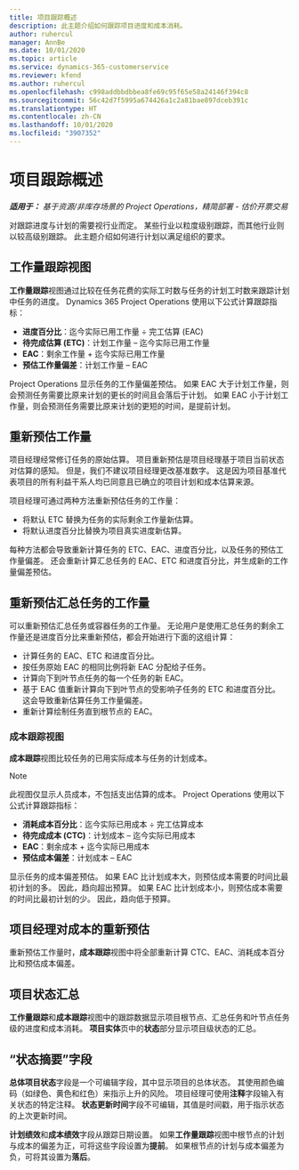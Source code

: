 ```yaml
---
title: 项目跟踪概述
description: 此主题介绍如何跟踪项目进度和成本消耗。
author: ruhercul
manager: AnnBe
ms.date: 10/01/2020
ms.topic: article
ms.service: dynamics-365-customerservice
ms.reviewer: kfend
ms.author: ruhercul
ms.openlocfilehash: c998addbbdbbea8fe69c95f65e58a24146f394c8
ms.sourcegitcommit: 56c42d7f5995a674426a1c2a81bae897dceb391c
ms.translationtype: HT
ms.contentlocale: zh-CN
ms.lasthandoff: 10/01/2020
ms.locfileid: "3907352"
---
```

# <a name="project-tracking-overview"></a>项目跟踪概述

_**适用于：** 基于资源/非库存场景的 Project Operations，精简部署 - 估价开票交易_

对跟踪进度与计划的需要视行业而定。 某些行业以粒度级别跟踪，而其他行业则以较高级别跟踪。 此主题介绍如何进行计划以满足组织的要求。

## <a name="effort-tracking-view"></a>工作量跟踪视图

**工作量跟踪**视图通过比较在任务花费的实际工时数与任务的计划工时数来跟踪计划中任务的进度。 Dynamics 365 Project Operations 使用以下公式计算跟踪指标：

- **进度百分比**：迄今实际已用工作量 ÷ 完工估算 (EAC) 
- **待完成估算 (ETC)**：计划工作量 – 迄今实际已用工作量 
- **EAC**：剩余工作量 + 迄今实际已用工作量 
- **预估工作量偏差**：计划工作量 – EAC

Project Operations 显示任务的工作量偏差预估。 如果 EAC 大于计划工作量，则会预测任务需要比原来计划的更长的时间且会落后于计划。 如果 EAC 小于计划工作量，则会预测任务需要比原来计划的更短的时间，是提前计划。

## <a name="reprojecting-effort"></a>重新预估工作量

项目经理经常修订任务的原始估算。 项目重新预估是项目经理基于项目当前状态对估算的感知。 但是，我们不建议项目经理更改基准数字。 这是因为项目基准代表项目的所有利益干系人均已同意且已确立的项目计划和成本估算来源。

项目经理可通过两种方法重新预估任务的工作量：

- 将默认 ETC 替换为任务的实际剩余工作量新估算。 
- 将默认进度百分比替换为项目真实进度新估算。

每种方法都会导致重新计算任务的 ETC、EAC、进度百分比，以及任务的预估工作量偏差。 还会重新计算汇总任务的 EAC、ETC 和进度百分比，并生成新的工作量偏差预估。

## <a name="reprojection-of-effort-on-summary-tasks"></a>重新预估汇总任务的工作量

可以重新预估汇总任务或容器任务的工作量。 无论用户是使用汇总任务的剩余工作量还是进度百分比来重新预估，都会开始进行下面的这组计算：

- 计算任务的 EAC、ETC 和进度百分比。
- 按任务原始 EAC 的相同比例将新 EAC 分配给子任务。
- 计算向下到叶节点任务的每一个任务的新 EAC。 
- 基于 EAC 值重新计算向下到叶节点的受影响子任务的 ETC 和进度百分比。 这会导致重新估算任务工作量偏差。 
- 重新计算绘制任务直到根节点的 EAC。

### <a name="cost-tracking-view"></a>成本跟踪视图 

**成本跟踪**视图比较任务的已用实际成本与任务的计划成本。 

> [!NOTE]
> 此视图仅显示人员成本，不包括支出估算的成本。 Project Operations 使用以下公式计算跟踪指标：

- **消耗成本百分比**：迄今实际已用成本 ÷ 完工估算成本
- **待完成成本 (CTC)**：计划成本 – 迄今实际已用成本
- **EAC**：剩余成本 + 迄今实际已用成本
- **预估成本偏差**：计划成本 – EAC

显示任务的成本偏差预估。 如果 EAC 比计划成本大，则预估成本需要的时间比最初计划的多。 因此，趋向超出预算。 如果 EAC 比计划成本小，则预估成本需要的时间比最初计划的少。 因此，趋向低于预算。

## <a name="project-managers-reprojection-of-cost"></a>项目经理对成本的重新预估

重新预估工作量时，**成本跟踪**视图中将全部重新计算 CTC、EAC、消耗成本百分比和预估成本偏差。

## <a name="project-status-summary"></a>项目状态汇总

**工作量跟踪**和**成本跟踪**视图中的跟踪数据显示项目根节点、汇总任务和叶节点任务级的进度和成本消耗。 **项目实体**页中的**状态**部分显示项目级状态的汇总。

## <a name="status-summary-fields"></a>“状态摘要”字段

**总体项目状态**字段是一个可编辑字段，其中显示项目的总体状态。 其使用颜色编码（如绿色、黄色和红色）来指示上升的风险。 项目经理可使用**注释**字段输入有关状态的特定注释。 **状态更新时间**字段不可编辑，其值是时间戳，用于指示状态的上次更新时间。

**计划绩效**和**成本绩效**字段从跟踪日期设置。 如果**工作量跟踪**视图中根节点的计划与成本的偏差为正，可将这些字段设置为**提前**。 如果根节点的计划与成本偏差为负，可将其设置为**落后**。
